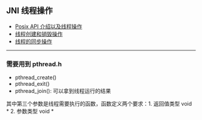 ## JNI 线程操作

- [Posix API 介绍以及线程操作]()
- [线程创建和销毁操作]()
- [线程的同步操作]()

---

### 需要用到 pthread.h

- pthread_create()
- pthread_exit()
- pthread_join(): 可以拿到线程运行的结果

其中第三个参数是线程需要执行的函数，函数定义两个要求：1. 返回值类型 void * 2. 参数类型 void *